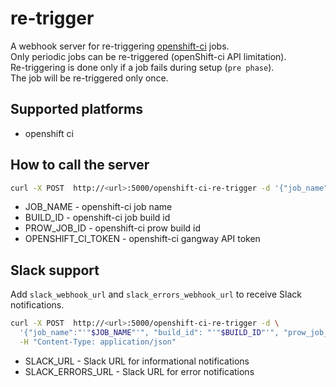 # re-trigger

A webhook server for re-triggering [openshift-ci](https://github.com/openshift/release) jobs.  
Only periodic jobs can be re-triggered (openShift-ci API limitation).  
Re-triggering is done only if a job fails during setup (`pre phase`).  
The job will be re-triggered only once.  

## Supported platforms
- openshift ci

## How to call the server

```bash
curl -X POST  http://<url>:5000/openshift-ci-re-trigger -d '{"job_name":"'"$JOB_NAME"'", "build_id": "'"$BUILD_ID"'", "prow_job_id":"'"$PROW_JOB_ID"'", "trigger_token":  "'"$OPENSHIFT_CI_TOKEN"'"}' -H "Content-Type: application/json"

```

- JOB_NAME - openshift-ci job name
- BUILD_ID - openshift-ci job build id
- PROW_JOB_ID - openshift-ci prow build id
- OPENSHIFT_CI_TOKEN - openshift-ci gangway API token

## Slack support
Add `slack_webhook_url` and `slack_errors_webhook_url` to receive Slack notifications.

```bash
curl -X POST  http://<url>:5000/openshift-ci-re-trigger -d \
  '{"job_name":"'"$JOB_NAME"'", "build_id": "'"$BUILD_ID"'", "prow_job_id":"'"$PROW_JOB_ID"'", "trigger_token": "'"$OPENSHIFT_CI_TOKEN"'", "slack_webhook_url": "'"$SLACK_URL"'", "slack_errors_webhook_url": "'"$SLACK_ERRORS_URL"'"}}' \
  -H "Content-Type: application/json"
```

- SLACK_URL - Slack URL for informational notifications
- SLACK_ERRORS_URL - Slack URL for error notifications
